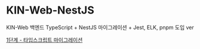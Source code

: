 # KIN-Web-NestJS
KIN-Web 백엔드 TypeScript + NestJS 마이그레이션 + Jest, ELK, pnpm 도입 ver


[1단계 - 타입스크립트 마이그레이션](https://github.com/LeeHyunWoo2/KIN-Web-NestJS/tree/step1.typeScriptMigration)
